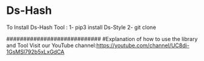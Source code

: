 # Ds-Hash

To Install Ds-Hash Tool :
1- pip3 install Ds-Style
2- git clone 

############################
#Explanation of how to use the library and Tool Visit our
YouTube channel:https://youtube.com/channel/UC8di-1GsMSl792b5xLxGdCA
